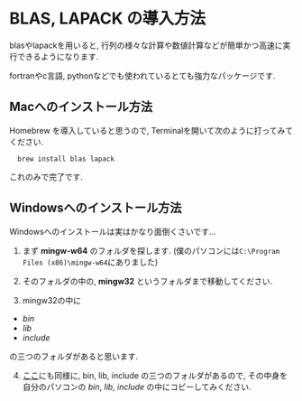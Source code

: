 # BLAS, LAPACK の導入方法

blasやlapackを用いると, 行列の様々な計算や数値計算などが簡単かつ高速に実行できるようになります.

fortranやc言語, pythonなどでも使われているとても強力なパッケージです.

## Macへのインストール方法

Homebrew を導入していると思うので, Terminalを開いて次のように打ってみてください.

```
  brew install blas lapack
```

これのみで完了です.

## Windowsへのインストール方法

Windowsへのインストールは実はかなり面倒くさいです...

1. まず **mingw-w64** のフォルダを探します. (僕のパソコンには```C:\Program Files (x86)\mingw-w64```にありました)

2. そのフォルダの中の, **mingw32** というフォルダまで移動してください.

3. mingw32の中に
  * *bin*
  * *lib*
  * *include*

  の三つのフォルダがあると思います.

4. [ここ](package_windows/)にも同様に, bin, lib, include の三つのフォルダがあるので, その中身を自分のパソコンの *bin*, *lib*, *include* の中にコピーしてみください.
